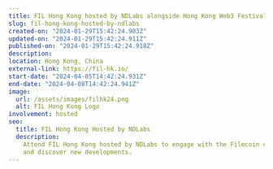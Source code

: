 ```yaml
---
title: FIL Hong Kong hosted by NDLabs alongside Hong Kong Web3 Festival
slug: fil-hong-kong-hosted-by-ndlabs
created-on: "2024-01-29T15:42:24.903Z"
updated-on: "2024-01-29T15:42:24.911Z"
published-on: "2024-01-29T15:42:24.918Z"
description:
location: Hong Kong, China
external-link: https://fil-hk.io/
start-date: "2024-04-05T14:42:24.931Z"
end-date: "2024-04-08T14:42:24.941Z"
image:
  url: /assets/images/filhk24.png
  alt: FIL Hong Kong Logo
involvement: hosted
seo:
  title: FIL Hong Kong Hosted by NDLabs
  description:
    Attend FIL Hong Kong hosted by NDLabs to engage with the Filecoin community
    and discover new developments.
---
```

